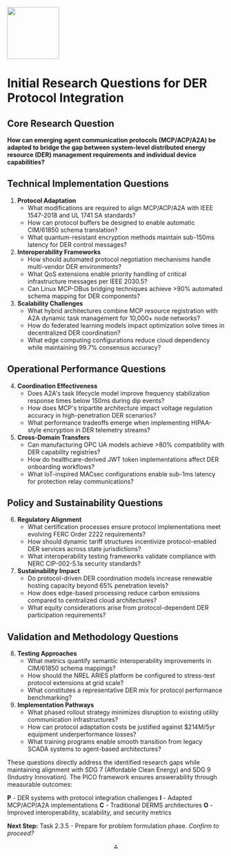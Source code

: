 <img src="https://r2cdn.perplexity.ai/pplx-full-logo-primary-dark%402x.png" class="logo" width="120"/>

# Initial Research Questions for DER Protocol Integration

## Core Research Question

**How can emerging agent communication protocols (MCP/ACP/A2A) be adapted to bridge the gap between system-level distributed energy resource (DER) management requirements and individual device capabilities?**

## Technical Implementation Questions

1. **Protocol Adaptation**
    - What modifications are required to align MCP/ACP/A2A with IEEE 1547-2018 and UL 1741 SA standards?
    - How can protocol buffers be designed to enable automatic CIM/61850 schema translation?
    - What quantum-resistant encryption methods maintain sub-150ms latency for DER control messages?
2. **Interoperability Frameworks**
    - How should automated protocol negotiation mechanisms handle multi-vendor DER environments?
    - What QoS extensions enable priority handling of critical infrastructure messages per IEEE 2030.5?
    - Can Linux MCP-DBus bridging techniques achieve >90% automated schema mapping for DER components?
3. **Scalability Challenges**
    - What hybrid architectures combine MCP resource registration with A2A dynamic task management for 10,000+ node networks?
    - How do federated learning models impact optimization solve times in decentralized DER coordination?
    - What edge computing configurations reduce cloud dependency while maintaining 99.7% consensus accuracy?

## Operational Performance Questions

4. **Coordination Effectiveness**
    - Does A2A's task lifecycle model improve frequency stabilization response times below 150ms during dip events?
    - How does MCP's tripartite architecture impact voltage regulation accuracy in high-penetration DER scenarios?
    - What performance tradeoffs emerge when implementing HIPAA-style encryption in DER telemetry streams?
5. **Cross-Domain Transfers**
    - Can manufacturing OPC UA models achieve >80% compatibility with DER capability registries?
    - How do healthcare-derived JWT token implementations affect DER onboarding workflows?
    - What IoT-inspired MACsec configurations enable sub-1ms latency for protection relay communications?

## Policy and Sustainability Questions

6. **Regulatory Alignment**
    - What certification processes ensure protocol implementations meet evolving FERC Order 2222 requirements?
    - How should dynamic tariff structures incentivize protocol-enabled DER services across state jurisdictions?
    - What interoperability testing frameworks validate compliance with NERC CIP-002-5.1a security standards?
7. **Sustainability Impact**
    - Do protocol-driven DER coordination models increase renewable hosting capacity beyond 65% penetration levels?
    - How does edge-based processing reduce carbon emissions compared to centralized cloud architectures?
    - What equity considerations arise from protocol-dependent DER participation requirements?

## Validation and Methodology Questions

8. **Testing Approaches**
    - What metrics quantify semantic interoperability improvements in CIM/61850 schema mappings?
    - How should the NREL ARIES platform be configured to stress-test protocol extensions at grid scale?
    - What constitutes a representative DER mix for protocol performance benchmarking?
9. **Implementation Pathways**
    - What phased rollout strategy minimizes disruption to existing utility communication infrastructures?
    - How can protocol adaptation costs be justified against \$214M/5yr equipment underperformance losses?
    - What training programs enable smooth transition from legacy SCADA systems to agent-based architectures?

These questions directly address the identified research gaps while maintaining alignment with SDG 7 (Affordable Clean Energy) and SDG 9 (Industry Innovation). The PICO framework ensures answerability through measurable outcomes:

**P** - DER systems with protocol integration challenges
**I** - Adapted MCP/ACP/A2A implementations
**C** - Traditional DERMS architectures
**O** - Improved interoperability, scalability, and security metrics

**Next Step:** Task 2.3.5 - Prepare for problem formulation phase.
*Confirm to proceed?*

<div style="text-align: center">⁂</div>

[^1]: tasks-course-research-proposal.md

[^2]: search-protocol-initial.md

[^3]: process-task-list.mdc


